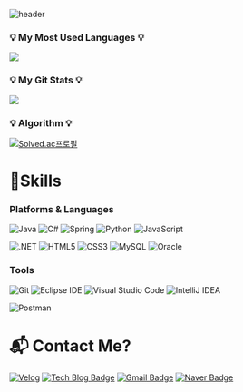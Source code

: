 ![header](https://capsule-render.vercel.app/api?type=waving&color=auto&height=200&section=header&text=Endless%20Coding!%20!🥳&fontSize=50&animation=twinkling)


<h3 >💡 My Most Used Languages 💡</h3>
<p >
  <a href="https://github.com/wjddn3711">
    <img align="center" src="https://github-readme-stats.vercel.app/api/top-langs/?username=wjddn3711&layout=compact&show_icons=true&show_owner=true&hide_title=true&theme=nord" />
  </a>
</p>
<h3>💡 My Git Stats 💡</h3>
<p >
  <a href="https://github.com/${깃닉네임}">
    <img align="center" src="https://github-readme-stats.vercel.app/api?username=wjddn3711&&hide_title=true&show_icons=true&include_all_commits=true&theme=nord" />
  </a>
</p>




<h3>💡 Algorithm 💡</h3>

[![Solved.ac프로필](http://mazassumnida.wtf/api/generate_badge?boj=wjddn3711)](https://solved.ac/wjddn3711)

# 💪Skills
### Platforms & Languages
![Java](https://img.shields.io/badge/Java-007396.svg?&style=for-the-badge&logo=Java&logoColor=white)
![C#](https://img.shields.io/badge/C%20Sharp-239120.svg?&style=for-the-badge&logo=C%20Sharp&logoColor=white)
![Spring](https://img.shields.io/badge/Spring-6DB33F.svg?&style=for-the-badge&logo=Spring&logoColor=white)
![Python](https://img.shields.io/badge/Python-3776AB.svg?&style=for-the-badge&logo=Python&logoColor=white)
![JavaScript](https://img.shields.io/badge/JavaScript-F7DF1E.svg?&style=for-the-badge&logo=JavaScript&logoColor=white)

![.NET](https://img.shields.io/badge/.NET-512BD4.svg?&style=for-the-badge&logo=.NET&logoColor=white)
![HTML5](https://img.shields.io/badge/HTML5-E34F26.svg?&style=for-the-badge&logo=HTML5&logoColor=white)
![CSS3](https://img.shields.io/badge/CSS3-1572B6.svg?&style=for-the-badge&logo=CSS3&logoColor=white)
![MySQL](https://img.shields.io/badge/MySQL-4479A1.svg?&style=for-the-badge&logo=MySQL&logoColor=white)
![Oracle](https://img.shields.io/badge/Oracle-F80000.svg?&style=for-the-badge&logo=Oracle&logoColor=white)

### Tools
![Git](https://img.shields.io/badge/Git-F05032.svg?&style=for-the-badge&logo=Git&logoColor=white)
![Eclipse IDE](https://img.shields.io/badge/Eclipse%20IDE-2C2255.svg?&style=for-the-badge&logo=Eclipse%20IDE&logoColor=white)
![Visual Studio Code](https://img.shields.io/badge/Visual%20Studio%20Code-007ACC.svg?&style=for-the-badge&logo=Visual%20Studio%20Code&logoColor=white)
![IntelliJ IDEA](https://img.shields.io/badge/IntelliJ%20IDEA-2C2255.svg?&style=for-the-badge&logo=IntelliJ%20IDEA&logoColor=white)

![Postman](https://img.shields.io/badge/Postman-FF6C37.svg?&style=for-the-badge&logo=Postman&logoColor=white)


# :mailbox_with_mail: Contact Me?
[![Velog](https://img.shields.io/badge/Velog-20C997?style=flat-square&logo=Velog&logoColor=white&link=mailto:wjddn3711@gmail.com)](https://velog.io/@wjddn3711)
[![Tech Blog Badge](http://img.shields.io/badge/-Tech%20blog-black?style=flat-square&logo=Naver&link=https://blog.naver.com/wjddn3711)](https://blog.naver.com/wjddn3711)
[![Gmail Badge](https://img.shields.io/badge/Gmail-d14836?style=flat-square&logo=Gmail&logoColor=white&link=mailto:wjddn3711@gmail.com)](mailto:wjddn3711@gmail.com)
[![Naver Badge](https://img.shields.io/badge/Naver-03C75A?style=flat-square&logo=Naver&logoColor=white&link=mailto:wjddn3711@naver.com)](mailto:wjddn3711@naver.com)

